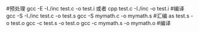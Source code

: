 #预处理
gcc -E -I./inc test.c -o test.i
或者 cpp test.c -I./inc -o test.i
#编译
gcc -S -I./inc test.c -o test.s     gcc -S mymath.c -o mymath.s
#汇编
as test.s -o test.o 
gcc -c test.s -o test.o gcc -c mymath.s -o mymath.o
#编译
